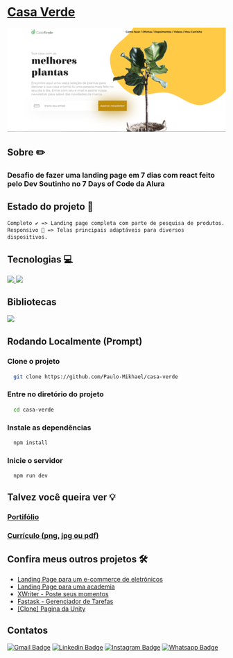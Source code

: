 # [Casa Verde](https://casa-verde-pink-phi.vercel.app/)
[![Casa Verde Main Page Screenshot](public/images/casa-verde-screenshot.png)](https://casa-verde-pink-phi.vercel.app/)

## Sobre ✏️
  ### Desafio de fazer uma landing page em 7 dias com react feito pelo Dev Soutinho no 7 Days of Code da Alura

## Estado do projeto 🚧
    Completo ✔️ => Landing page completa com parte de pesquisa de produtos.
    Responsivo 📲 => Telas principais adaptáveis para diversos dispositivos.

## Tecnologias 💻
  <div>
    <abbr title="React">
      <img src="https://img.shields.io/badge/React-61DAFB.svg?style=for-the-badge&logo=React&logoColor=black" />
    </abbr>
    <abbr title="Typescript">
      <img src="https://img.shields.io/badge/TypeScript-007ACC?style=for-the-badge&logo=typescript&logoColor=white"/>
    </abbr>
  </div>

## Bibliotecas
  <div>
    <abbr title="React Hook Form">
      <img src="https://img.shields.io/badge/React%20Hook%20Form-EC5990.svg?style=for-the-badge&logo=React-Hook-Form&logoColor=white"/>
    </abbr>
  </div>

## Rodando Localmente (Prompt)
### Clone o projeto
```bash
  git clone https://github.com/Paulo-Mikhael/casa-verde
```
### Entre no diretório do projeto
```bash
  cd casa-verde
```
### Instale as dependências
```bash
  npm install
```
### Inicie o servidor
```bash
  npm run dev
```
## Talvez você queira ver 💡
  ### [Portifólio](https://paulo-mikhael.github.io/Portifolio)
  ### [Currículo (png, jpg ou pdf)](https://drive.google.com/drive/folders/1ER7n3GHZmokEsQJkf6yFAG3E0dC1oLfq?usp=drive_link)

## Confira meus outros projetos 🛠️
  - [Landing Page para um e-commerce de eletrônicos](https://github.com/Paulo-Mikhael/phlox?tab=readme-ov-file#readme)
  - [Landing Page para uma academia](https://github.com/Paulo-Mikhael/academia-landing-page?tab=readme-ov-file#readme)
  - [XWriter - Poste seus momentos](https://github.com/Paulo-Mikhael/XWriter?tab=readme-ov-file#readme)
  - [Fastask - Gerenciador de Tarefas](https://github.com/Paulo-Mikhael/fastask?tab=readme-ov-file#readme)
  - [[Clone] Pagina da Unity](https://github.com/Paulo-Mikhael/pagina-unity-2024?tab=readme-ov-file#readme)

## Contatos
  [![Gmail Badge](https://img.shields.io/badge/Gmail-EA4335.svg?style=for-the-badge&logo=Gmail&logoColor=white)](https://paulo-mikhael.github.io/Portifolio/Pages/contacts/)
  [![Linkedin Badge](https://img.shields.io/badge/LinkedIn-0A66C2.svg?style=for-the-badge&logo=LinkedIn&logoColor=white)](https://www.linkedin.com/in/paulo-miguel-4b706022b/)
  [![Instagram Badge](https://img.shields.io/badge/Instagram-E4405F.svg?style=for-the-badge&logo=Instagram&logoColor=white)](https://www.instagram.com/pa__miguel?igsh=MWxoYzdqNGluZWcyaA%3D%3D)
  [![Whatsapp Badge](https://img.shields.io/badge/WhatsApp-25D366.svg?style=for-the-badge&logo=WhatsApp&logoColor=white)](https://api.whatsapp.com/send/?phone=5592992813253&text=Ol%C3%A1%21+Gostaria+de+fazer+uma+oferta...&type=phone_number&app_absent=0)
